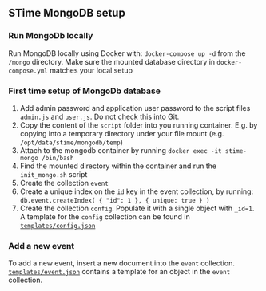 ## STime MongoDB setup

### Run MongoDb locally
Run MongoDB locally using Docker with:  `docker-compose up -d` from the `/mongo` directory. Make sure the mounted database directory in `docker-compose.yml` matches your local setup

### First time setup of MongoDb database
1. Add admin password and application user password to the script files `admin.js` and `user.js`. Do not check this into Git.
2. Copy the content of the `script` folder into you running container. E.g. by copying into a temporary directory under your file mount (e.g. `/opt/data/stime/mongodb/temp`)
3. Attach to the mongodb container by running `docker exec -it stime-mongo /bin/bash`
4. Find the mounted directory within the container and run the `init_mongo.sh` script
5. Create the collection `event`
6. Create a unique index on the `id` key in the event collection, by running: `db.event.createIndex( { "id": 1 }, { unique: true } )`
7. Create the collection `config`. Populate it with a single object with `_id=1`. A template for the `config` collection can be found in [`templates/config.json`](templates/config.json)

### Add a new event
To add a new event, insert a new document into the `event` collection. [`templates/event.json`](templates/config.json) contains a template for an object in the `event` collection.
